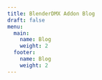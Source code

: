 ```yaml
---
title: BlenderDMX Addon Blog
draft: false
menu:
  main:
    name: Blog
    weight: 2
  footer:
    name: Blog
    weight: 2
---
```

